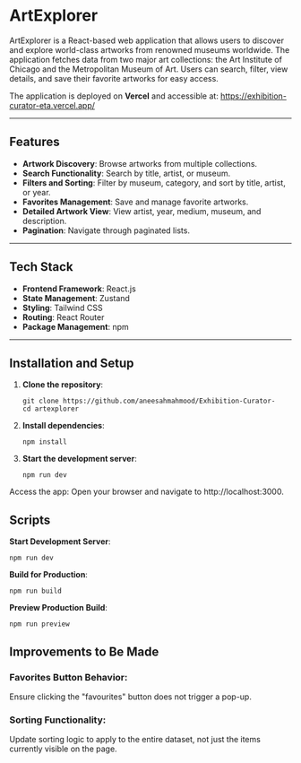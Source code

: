 # ArtExplorer

ArtExplorer is a React-based web application that allows users to discover and explore world-class artworks from renowned museums worldwide. The application fetches data from two major art collections: the Art Institute of Chicago and the Metropolitan Museum of Art. Users can search, filter, view details, and save their favorite artworks for easy access.


The application is deployed on **Vercel** and accessible at: https://exhibition-curator-eta.vercel.app/

---

## Features

- **Artwork Discovery**: Browse artworks from multiple collections.
- **Search Functionality**: Search by title, artist, or museum.
- **Filters and Sorting**: Filter by museum, category, and sort by title, artist, or year.
- **Favorites Management**: Save and manage favorite artworks.
- **Detailed Artwork View**: View artist, year, medium, museum, and description.
- **Pagination**: Navigate through paginated lists.

---

## Tech Stack

- **Frontend Framework**: React.js
- **State Management**: Zustand
- **Styling**: Tailwind CSS
- **Routing**: React Router
- **Package Management**: npm

---

## Installation and Setup

1. **Clone the repository**:

   ```
   git clone https://github.com/aneesahmahmood/Exhibition-Curator-
   cd artexplorer

   ```

2. **Install dependencies**:

   ```
   npm install

   ```

3. **Start the development server**:

   ```
   npm run dev
   ```

Access the app: Open your browser and navigate to http://localhost:3000.

## Scripts

**Start Development Server**:

```
npm run dev
```

**Build for Production**:

```
npm run build
```

**Preview Production Build**:

```
npm run preview
```
## Improvements to Be Made

### Favorites Button Behavior:
Ensure clicking the "favourites" button does not trigger a pop-up.

### Sorting Functionality:
Update sorting logic to apply to the entire dataset, not just the items currently visible on the page.


